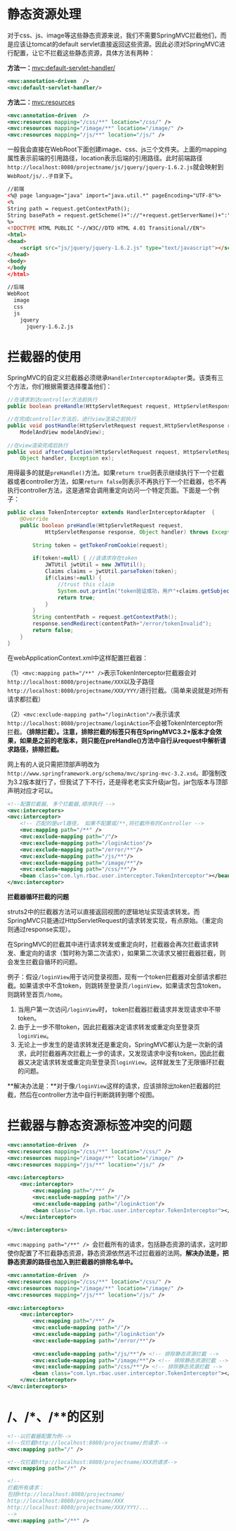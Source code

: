 # 静态资源处理

对于css、js、image等这些静态资源来说，我们不需要SpringMVC拦截他们，而是应该让tomcat的default servlet直接返回这些资源。因此必须对SpringMVC进行配置，让它不拦截这些静态资源，具体方法有两种：

**方法一：**<mvc:default-servlet-handler/>

```xml
<mvc:annotation-driven  />
<mvc:default-servlet-handler/>
```

**方法二：**<mvc:resources>

```xml
<mvc:annotation-driven  />
<mvc:resources mapping="/css/**" location="/css/" />
<mvc:resources mapping="/image/**" location="/image/" />
<mvc:resources mapping="/js/**" location="/js/" />
```

一般我会直接在WebRoot下面创建image、css、js三个文件夹。上面的mapping属性表示前端的引用路径，location表示后端的引用路径。此时前端路径`http://localhost:8080/projectname/js/jquery/jquery-1.6.2.js`就会映射到`WebRoot/js/..子目录`下。

```html
//前端
<%@ page language="java" import="java.util.*" pageEncoding="UTF-8"%>
<%
String path = request.getContextPath();
String basePath = request.getScheme()+"://"+request.getServerName()+":"+request.getServerPort()+path+"/";
%>
<!DOCTYPE HTML PUBLIC "-//W3C//DTD HTML 4.01 Transitional//EN">
<html>
<head>
	<script src="js/jquery/jquery-1.6.2.js" type="text/javascript"></script>
</head>
<body>
</body
</html>
  
//后端
WebRoot
  image
  css
  js
    jquery
  	  jquery-1.6.2.js
```

# 拦截器的使用

SpringMVC的自定义拦截器必须继承`HandlerInterceptorAdapter`类。该类有三个方法，你们根据需要选择覆盖他们：

```java
//在请求到达controller方法前执行
public boolean preHandle(HttpServletRequest request, HttpServletResponse response, Object handler);

//在完成controller方法后，进行view渲染之前执行
public void postHandle(HttpServletRequest request,HttpServletResponse response, Object handler,
	ModelAndView modelAndView);
	
//在view渲染完成后执行
public void afterCompletion(HttpServletRequest request, HttpServletResponse response, 
	Object handler, Exception ex);
```

用得最多的就是`preHandle()`方法。如果`return true`则表示继续执行下一个拦截器或者controller方法，如果`return false`则表示不再执行下一个拦截器，也不再执行controller方法，这是通常会调用重定向访问一个特定页面。下面是一个例子：

```java
public class TokenInterceptor extends HandlerInterceptorAdapter  {
	@Override
	public boolean preHandle(HttpServletRequest request,
			HttpServletResponse response, Object handler) throws Exception {
		
		String token = getTokenFromCookie(request);
		
        if(token!=null) { //该请求存在token
        	JWTUtil jwtUtil = new JWTUtil();
    		Claims claims = jwtUtil.parseToken(token);
    		if(claims!=null) {
    			//trust this claim
    			System.out.println("token验证成功，用户"+claims.getSubject()+"具有访问权限");
    			return true;
    		}
    	}
        String contentPath = request.getContextPath();
	    response.sendRedirect(contentPath+"/error/tokenInvalid");  
	    return false;
    }
}
```

在webApplicationContext.xml中这样配置拦截器：

（1）`<mvc:mapping path="/**" />`表示TokenInterceptor拦截器会对`http://localhost:8080/projectname/XXX`以及子路径`http://localhost:8080/projectname/XXX/YYY/`进行拦截。（简单来说就是对所有请求都拦截）

（2）`<mvc:exclude-mapping path="/loginAction"/>`表示请求`http://localhost:8080/projectname/loginAction`不会被TokenInterceptor所拦截。**（排除拦截）。注意，排除拦截的标签只有在SpringMVC3.2+版本才会效果，如果是之前的老版本，则只能在preHandle()方法中自行从request中解析请求路径，排除拦截。**

网上有的人说只需把顶部声明改为`http://www.springframework.org/schema/mvc/spring-mvc-3.2.xsd`。即强制改为3.2版本就行了，但我试了下不行，还是得老老实实升级jar包，jar包版本与顶部声明对应才可以。

```xml
<!--配置拦截器, 多个拦截器,顺序执行 -->  
<mvc:interceptors>    
<mvc:interceptor>    
	<!-- 匹配的是url路径， 如果不配置或/**,将拦截所有的Controller -->  
	<mvc:mapping path="/**" />  
	<mvc:exclude-mapping path="/"/>
	<mvc:exclude-mapping path="/loginAction"/>
	<mvc:exclude-mapping path="/error/**"/>
	<mvc:exclude-mapping path="/js/**"/>
	<mvc:exclude-mapping path="/image/**"/>
	<mvc:exclude-mapping path="/css/**"/>
	<bean class="com.lyn.rbac.user.interceptor.TokenInterceptor"></bean>    
</mvc:interceptor>  
```

**拦截器循环拦截的问题**

struts2中的拦截器方法可以直接返回视图的逻辑地址实现请求转发。而SpringMVC只能通过HttpServletRequest的请求转发实现，有点原始。（重定向则通过response实现）。

在SpringMVC的拦截其中进行请求转发或重定向时，拦截器会再次拦截请求转发、重定向的请求（暂时称为第二次请求），如果第二次请求又被拦截器拦截，则会发生拦截自循环的问题。

例子：假设`/loginView`用于访问登录视图，现有一个token拦截器对全部请求都拦截。如果请求中不含token，则跳转至登录页`/loginView`，如果请求包含token，则跳转至首页`/home`。

1. 当用户第一次访问`/loginView`时， token拦截器拦截请求并发现请求中不带token。
2. 由于上一步不带token，因此拦截器决定请求转发或重定向至登录页`loginView`。
3. 无论上一步发生的是请求转发还是重定向，SpringMVC都认为是一次新的请求，此时拦截器再次拦截上一步的请求，又发现请求中没有token，因此拦截器又决定请求转发或重定向至登录页`loginView`。这样就发生了无限循环拦截的问题。

**解决办法是：**对于像`/loginView`这样的请求，应该排除出token拦截器的拦截，然后在controller方法中自行判断跳转到哪个视图。

# 拦截器与静态资源标签冲突的问题

```xml
<mvc:annotation-driven  />
<mvc:resources mapping="/css/**" location="/css/" />
<mvc:resources mapping="/image/**" location="/image/" />
<mvc:resources mapping="/js/**" location="/js/" />
	
<mvc:interceptors>    
    <mvc:interceptor>    
        <mvc:mapping path="/**" />  
        <mvc:exclude-mapping path="/"/>
        <mvc:exclude-mapping path="/loginAction"/>
        <bean class="com.lyn.rbac.user.interceptor.TokenInterceptor"></bean>    
    </mvc:interceptor>  
    
</mvc:interceptors>
```

`<mvc:mapping path="/**" /> `会拦截所有的请求，包括静态资源的请求，这时即使你配置了不拦截静态资源，静态资源依然逃不过拦截器的法网。**解决办法是，把静态资源的路径也加入到拦截器的排除名单中。**

```xml
<mvc:annotation-driven  />
<mvc:resources mapping="/css/**" location="/css/" />
<mvc:resources mapping="/image/**" location="/image/" />
<mvc:resources mapping="/js/**" location="/js/" />
	
<mvc:interceptors>    
    <mvc:interceptor>    
        <mvc:mapping path="/**" />  
        <mvc:exclude-mapping path="/"/>
        <mvc:exclude-mapping path="/loginAction"/>
        <mvc:exclude-mapping path="/error/**"/>
		
        <mvc:exclude-mapping path="/js/**"/> <!-- 排除静态资源拦截 -->
        <mvc:exclude-mapping path="/image/**"/> <!-- 排除静态资源拦截 -->
        <mvc:exclude-mapping path="/css/**"/> <!-- 排除静态资源拦截 -->
        <bean class="com.lyn.rbac.user.interceptor.TokenInterceptor"></bean>    
    </mvc:interceptor>    
</mvc:interceptors>
```

# /、/*、/**的区别

```xml
<!--以拦截器配置为例-->
<!--仅拦截http://localhost:8080/projectname/的请求-->
<mvc:mapping path="/" />   

<!--仅拦截http://localhost:8080/projectname/XXX的请求-->
<mvc:mapping path="/*" />

<!--
拦截所有请求：
包括http://localhost:8080/projectname/
http://localhost:8080/projectname/XXX
http://localhost:8080/projectname/XXX/YYY/...
-->
<mvc:mapping path="/**" />   
```



